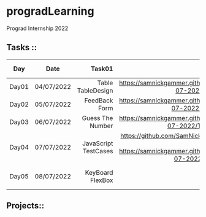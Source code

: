 # progradLearning
Prograd Internship 2022


## Tasks :: 
| Day   |      Date      |  Task01 | Task01 Link | Task02 | Task02 Link | Task03 | Task03 Link |
|-------|:-------------:|------:|:---------:|:---------:|:---------:|:---------:|:---------:|
| Day01 |  04/07/2022  | Table TableDesign | https://samnickgammer.github.io/progradLearning/Tasks/Day01_04-07-2022/Task1_TableDesign/  | Table Image | https://samnickgammer.github.io/progradLearning/Tasks/Day01_04-07-2022/Task2_Image2_Table/ |
| Day02 |    05/07/2022   |   FeedBack Form | https://samnickgammer.github.io/progradLearning/Tasks/Day02_05-07-2022/Task1_FeedBackForm/  | Portfolio | https://samnickgammer.github.io/progradLearning/Tasks/Day02_05-07-2022/Task2_Portfolio/ |
|Day03| 06/07/2022 | Guess The Number | https://samnickgammer.github.io/progradLearning/Tasks/Day03_06-07-2022/Task1_GuessTheNumber/ | Roll Dice | https://samnickgammer.github.io/progradLearning/Tasks/Day03_06-07-2022/Task2_DiceRoll/ |
| Day04 | 07/07/2022 | JavaScript TestCases | https://github.com/SamNickGammer/lab-javascript-functions-and-arrays  https://samnickgammer.github.io/progradLearning/Tasks/Day04_07-07-2022/Task1_SpecsRunner/ |NA|NA
| Day05 | 08/07/2022 | KeyBoard FlexBox | | Calculator Grid | | Superwars Stage 1 CSS | |



## Projects::
<!--
| Tables   |      Are      |  Cool |
|----------|:-------------:|------:|
| First Project|  left-aligned | $1600 |
| col 2 is |    centered   |   $12 |
| col 3 is | right-aligned |    $1 |
-->
